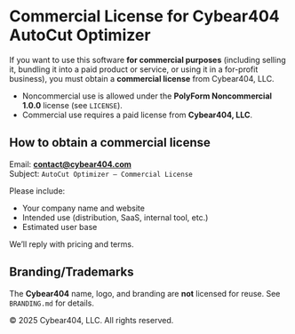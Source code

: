 # Commercial License for Cybear404 AutoCut Optimizer

If you want to use this software **for commercial purposes** (including selling it, bundling it into a paid product or service, or using it in a for-profit business), you must obtain a **commercial license** from Cybear404, LLC.

- Noncommercial use is allowed under the **PolyForm Noncommercial 1.0.0** license (see `LICENSE`).
- Commercial use requires a paid license from **Cybear404, LLC**.

## How to obtain a commercial license
Email: **contact@cybear404.com**  
Subject: `AutoCut Optimizer – Commercial License`

Please include:
- Your company name and website
- Intended use (distribution, SaaS, internal tool, etc.)
- Estimated user base

We’ll reply with pricing and terms.

## Branding/Trademarks
The **Cybear404** name, logo, and branding are **not** licensed for reuse. See `BRANDING.md` for details.

© 2025 Cybear404, LLC. All rights reserved.
